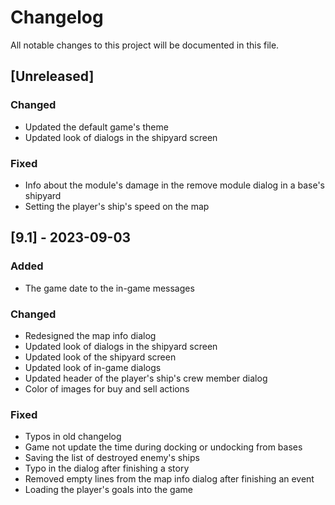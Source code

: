 # Changelog
All notable changes to this project will be documented in this file.

## [Unreleased]

### Changed
- Updated the default game's theme
- Updated look of dialogs in the shipyard screen

### Fixed
- Info about the module's damage in the remove module dialog in a base's
  shipyard
- Setting the player's ship's speed on the map

## [9.1] - 2023-09-03

### Added
- The game date to the in-game messages

### Changed
- Redesigned the map info dialog
- Updated look of dialogs in the shipyard screen
- Updated look of the shipyard screen
- Updated look of in-game dialogs
- Updated header of the player's ship's crew member dialog
- Color of images for buy and sell actions

### Fixed
- Typos in old changelog
- Game not update the time during docking or undocking from bases
- Saving the list of destroyed enemy's ships
- Typo in the dialog after finishing a story
- Removed empty lines from the map info dialog after finishing an event
- Loading the player's goals into the game

